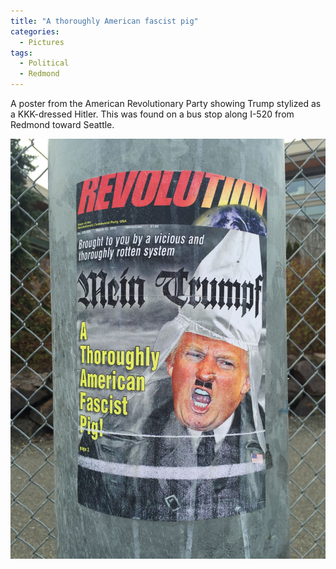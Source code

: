 ```yaml
---
title: "A thoroughly American fascist pig"
categories:
  - Pictures
tags:
  - Political
  - Redmond
---
```


A poster from the American Revolutionary Party showing Trump stylized as a KKK-dressed Hitler. This was found on a bus stop along I-520 from Redmond toward Seattle.

![Trump is drawn with a Hitler mustache and white KKK hat. The word REVOLUTION is printed at the to of the poster.](/assets/images/2016/2016-03-23-a-thoroughly-american-fascist-pig-smaller.jpg)